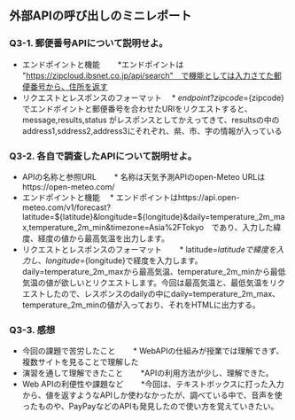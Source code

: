 ## 外部APIの呼び出しのミニレポート
### Q3-1. 郵便番号APIについて説明せよ。
* エンドポイントと機能
　　*エンドポイントは "https://zipcloud.ibsnet.co.jp/api/search"　で機能としては入力さてた郵便番号から、住所を返す
* リクエストとレスポンスのフォーマット
  　* ${endpoint}?zipcode=${zipcode}　でエンドポイントと郵便番号を合わせたURIをリクエストすると、message,results,status がレスポンスとしてかえってきて、resultsの中のaddress1,sddress2,address3にそれぞれ、県、市、字の情報が入っている
### Q3-2. 各自で調査したAPIについて説明せよ。
* APIの名称と参照URL
　　* 名称は天気予測APIのopen-Meteo URLはhttps://open-meteo.com/
* エンドポイントと機能
  　* エンドポイントはhttps://api.open-meteo.com/v1/forecast?latitude=${latitude}&longitude=${longitude}&daily=temperature_2m_max,temperature_2m_min&timezone=Asia%2FTokyo　であり、入力した緯度、経度の値から最高気温を出力します。
* リクエストとレスポンスのフォーマット
　　* latitude=${latitude}で緯度を入力し、longitude=${longitude}で経度を入力します。daily=temperature_2m_maxから最高気温、temperature_2m_minから最低気温の値が欲しいとリクエストします。今回は最高気温と、最低気温をリクエストしたので、レスポンスのdailyの中にdaily=temperature_2m_max、temperature_2m_minの値が入っており、それをHTMLに出力する。
### Q3-3. 感想
* 今回の課題で苦労したこと
　　* WebAPIの仕組みが授業では理解できず、複数サイトを見ることで理解した
* 演習を通して理解できたこと
　　*APIの利用方法が少し、理解できた。 
* Web APIの利便性や課題など
　　*今回は、テキストボックスに打った入力から、値を返すようなAPIしか使わなかったが、調べている中で、音声を使ったものや、PayPayなどのAPIも発見したので使い方を覚えていきたい。 
